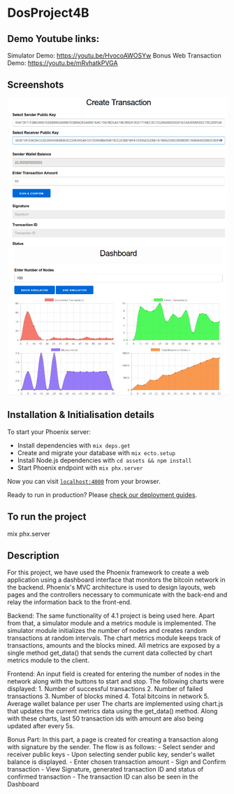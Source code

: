 # DosProject4B

## Demo Youtube links:
Simulator Demo: https://youtu.be/HvocoAWOSYw
Bonus Web Transaction Demo: https://youtu.be/mRvhatkPVGA

## Screenshots
![Transaction](/transaction.png)
![Dashboard](/dashboard.png)

## Installation & Initialisation details
To start your Phoenix server:

  * Install dependencies with `mix deps.get`
  * Create and migrate your database with `mix ecto.setup`
  * Install Node.js dependencies with `cd assets && npm install`
  * Start Phoenix endpoint with `mix phx.server`

Now you can visit [`localhost:4000`](http://localhost:4000) from your browser.

Ready to run in production? Please [check our deployment guides](https://hexdocs.pm/phoenix/deployment.html).

## To run the project
mix phx.server

## Description
For this project, we have used the Phoenix framework to create a web application using a dashboard interface that monitors the bitcoin network in the backend. Phoenix's MVC architecture is used to design layouts, web pages and the controllers necessary to communicate with the back-end and relay the information back to the front-end. 

Backend:
The same functionality of 4.1 project is being used here. Apart from that, a simulator module and a metrics module is implemented. The simulator module initializes the number of nodes and creates random transactions at random intervals. The chart metrics module keeps track of transactions, amounts and the blocks mined. All metrics are exposed by a single method get_data() that sends the current data collected by chart metrics module to the client.

Frontend:
An input field is created for entering the number of nodes in the network along with the buttons to start and stop. The following charts were displayed:
	1. Number of successful transactions
	2. Number of failed transactions
	3. Number of blocks mined
	4. Total bitcoins in network
	5. Average wallet balance per user
The charts are implemented using chart.js that updates the current metrics data using the get_data() method. Along with these charts, last 50 transaction ids with amount are also being updated after every 5s. 

Bonus Part:
In this part, a page is created for creating a transaction along with signature by the sender.
The flow is as follows:
	- Select sender and receiver public keys
	- Upon selecting sender public key, sender's wallet balance is displayed.
	- Enter chosen transaction amount
	- Sign and Confirm transaction
	- View Signature, generated transaction ID and status of confirmed transaction
	- The transaction ID can also be seen in the Dashboard
